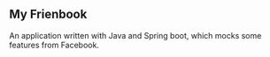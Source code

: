 <h2>My Frienbook</h2>

An application written with Java and Spring boot, which mocks some features from Facebook. 
